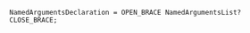 <!-- This file is generated automatically by infrastructure scripts. Please don't edit by hand. -->

```{ .ebnf .slang-ebnf #NamedArgumentsDeclaration }
NamedArgumentsDeclaration = OPEN_BRACE NamedArgumentsList? CLOSE_BRACE;
```
